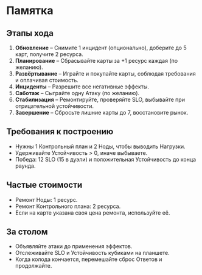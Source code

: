 # Памятка

## Этапы хода
1. **Обновление** – Снимите 1 инцидент (опционально), доберите до 5 карт, получите 2 ресурса.
2. **Планирование** – Сбрасывайте карты за +1 ресурс каждая (по желанию).
3. **Развёртывание** – Играйте и покупайте карты, соблюдая требования и оплачивая стоимость.
4. **Инциденты** – Разрешите все негативные эффекты.
5. **Саботаж** – Сыграйте одну Атаку (по желанию).
6. **Стабилизация** – Ремонтируйте, проверяйте SLO, выбывайте при отрицательной устойчивости.
7. **Завершение** – Сбросьте лишние карты до 7, восстановите рынок.

## Требования к построению
- Нужны 1 Контрольный план и 2 Ноды, чтобы выводить Нагрузки.
- Удерживайте Устойчивость > 0, иначе выбываете.
- Победа: 12 SLO (15 в дуэли) и положительная Устойчивость до конца раунда.

## Частые стоимости
- Ремонт Ноды: 1 ресурс.
- Ремонт Контрольного плана: 2 ресурса.
- Если на карте указана своя цена ремонта, используйте её.

## За столом
- Объявляйте атаки до применения эффектов.
- Отслеживайте SLO и Устойчивость кубиками на планшете.
- Когда колода кончается, перемешайте сброс Ответов и продолжайте.
